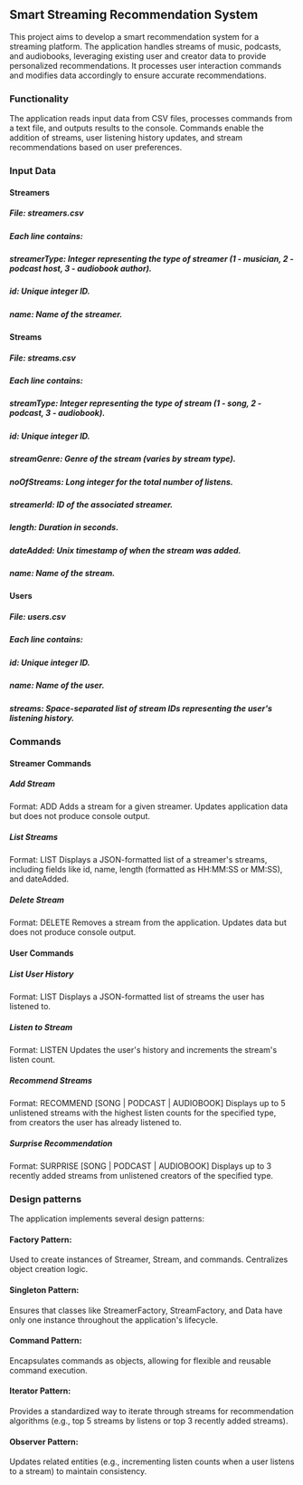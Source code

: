 ## Smart Streaming Recommendation System

This project aims to develop a smart recommendation system for a streaming platform. The application handles streams of music, podcasts, and audiobooks, leveraging existing user and creator data to provide personalized recommendations. It processes user interaction commands and modifies data accordingly to ensure accurate recommendations.

### Functionality

The application reads input data from CSV files, processes commands from a text file, and outputs results to the console. Commands enable the addition of streams, user listening history updates, and stream recommendations based on user preferences.

### Input Data

#### Streamers
##### File: streamers.csv
##### Each line contains:
##### streamerType: Integer representing the type of streamer (1 - musician, 2 - podcast host, 3 - audiobook author).
##### id: Unique integer ID.
##### name: Name of the streamer.

#### Streams
##### File: streams.csv
##### Each line contains:
##### streamType: Integer representing the type of stream (1 - song, 2 - podcast, 3 - audiobook).
##### id: Unique integer ID.
##### streamGenre: Genre of the stream (varies by stream type).
##### noOfStreams: Long integer for the total number of listens.
##### streamerId: ID of the associated streamer.
##### length: Duration in seconds.
##### dateAdded: Unix timestamp of when the stream was added.
##### name: Name of the stream.

#### Users
##### File: users.csv
##### Each line contains:
##### id: Unique integer ID.
##### name: Name of the user.
##### streams: Space-separated list of stream IDs representing the user's listening history.

### Commands
#### Streamer Commands
##### Add Stream
Format: <streamerId> ADD <streamType> <id> <streamGenre> <length> <name>
Adds a stream for a given streamer. Updates application data but does not produce console output.
##### List Streams
Format: <streamerId> LIST
Displays a JSON-formatted list of a streamer's streams, including fields like id, name, length (formatted as HH:MM:SS or MM:SS), and dateAdded.
##### Delete Stream
Format: <streamerId> DELETE <streamId>
Removes a stream from the application. Updates data but does not produce console output.

#### User Commands
##### List User History
Format: <userId> LIST
Displays a JSON-formatted list of streams the user has listened to.
##### Listen to Stream
Format: <userId> LISTEN <streamId>
Updates the user's history and increments the stream's listen count.
##### Recommend Streams
Format: <userId> RECOMMEND [SONG | PODCAST | AUDIOBOOK]
Displays up to 5 unlistened streams with the highest listen counts for the specified type, from creators the user has already listened to.
##### Surprise Recommendation
Format: <userId> SURPRISE [SONG | PODCAST | AUDIOBOOK]
Displays up to 3 recently added streams from unlistened creators of the specified type.

### Design patterns
The application implements several design patterns:

#### Factory Pattern:
Used to create instances of Streamer, Stream, and commands. Centralizes object creation logic.
#### Singleton Pattern:
Ensures that classes like StreamerFactory, StreamFactory, and Data have only one instance throughout the application's lifecycle.
#### Command Pattern:
Encapsulates commands as objects, allowing for flexible and reusable command execution.
#### Iterator Pattern:
Provides a standardized way to iterate through streams for recommendation algorithms (e.g., top 5 streams by listens or top 3 recently added streams).
#### Observer Pattern:
Updates related entities (e.g., incrementing listen counts when a user listens to a stream) to maintain consistency.
